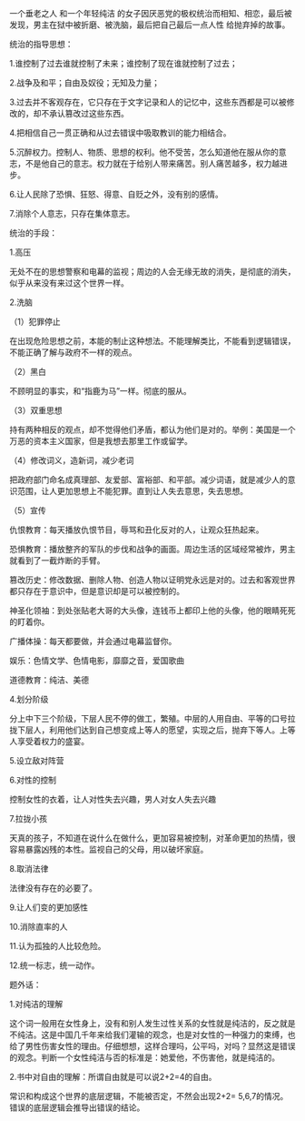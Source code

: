 一个垂老之人 和一个年轻纯洁 的女子因厌恶党的极权统治而相知、相恋，最后被发现，男主在狱中被折磨、被洗脑，最后把自己最后一点人性 给抛弃掉的故事。

统治的指导思想：

1.谁控制了过去谁就控制了未来；谁控制了现在谁就控制了过去；

2.战争及和平；自由及奴役；无知及力量；

3.过去并不客观存在，它只存在于文字记录和人的记忆中，这些东西都是可以被修改的，却不承认篡改过这些东西。

4.把相信自己一贯正确和从过去错误中吸取教训的能力相结合。

5.沉醉权力。控制人、物质、思想的权利。他不受苦，怎么知道他在服从你的意志，不是他自己的意志。权力就在于给别人带来痛苦。别人痛苦越多，权力越进步。

6.让人民除了恐惧、狂怒、得意、自贬之外，没有别的感情。

7.消除个人意志，只存在集体意志。

统治的手段：

1.高压

无处不在的思想警察和电幕的监视；周边的人会无缘无故的消失，是彻底的消失，似乎从来没有来过这个世界一样。

2.洗脑

（1）犯罪停止

在出现危险思想之前，本能的制止这种想法。不能理解类比，不能看到逻辑错误，不能正确了解与政府不一样的观点。

（2）黑白

不顾明显的事实，和“指鹿为马”一样。彻底的服从。

（3）双重思想

持有两种相反的观点，却不觉得他们矛盾，都认为他们是对的。举例：美国是一个万恶的资本主义国家，但是我想去那里工作或留学。

（4）修改词义，造新词，减少老词

把政府部门命名成真理部、友爱部、富裕部、和平部。减少词语，就是减少人的意识范围，让人更加思想上不能犯罪。直到让人失去意思，失去思想。

（5）宣传

仇恨教育：每天播放仇恨节目，辱骂和丑化反对的人，让观众狂热起来。

恐惧教育：播放整齐的军队的步伐和战争的画面。周边生活的区域经常被炸，男主就看到了一截炸断的手臂。

篡改历史：修改数据、删除人物、创造人物以证明党永远是对的。过去和客观世界都只存在于意识中，但是意识却是可以被控制的。

神圣化领袖：到处张贴老大哥的大头像，连钱币上都印上他的头像，他的眼睛死死的盯着你。

广播体操：每天都要做，并会通过电幕监督你。

娱乐：色情文学、色情电影，靡靡之音，爱国歌曲

道德教育：纯洁、美德

4.划分阶级

分上中下三个阶级，下层人民不停的做工，繁殖。中层的人用自由、平等的口号拉拢下层人，利用他们达到自己想变成上等人的愿望，实现之后，抛弃下等人。上等人享受着权力的盛宴。

5.设立敌对阵营

6.对性的控制

控制女性的衣着，让人对性失去兴趣，男人对女人失去兴趣

7.拉拢小孩

天真的孩子，不知道在说什么在做什么，更加容易被控制，对革命更加的热情，很容易暴露凶残的本性。监视自己的父母，用以破坏家庭。

8.取消法律

法律没有存在的必要了。

9.让人们变的更加感性

10.消除直率的人

11.认为孤独的人比较危险。

12.统一标志，统一动作。

题外话：

1.对纯洁的理解

这个词一般用在女性身上，没有和别人发生过性关系的女性就是纯洁的，反之就是不纯洁。这是中国几千年来给我们灌输的观念，也是对女性的一种强力的束缚，也给了男性伤害女性的理由。仔细想想，这样合理吗，公平吗，对吗？显然这是错误的观念。判断一个女性纯洁与否的标准是：她爱他，不伤害他，就是纯洁的。

2.书中对自由的理解：所谓自由就是可以说2+2=4的自由。

常识和构成这个世界的底层逻辑，不能被否定，不然会出现2+2=  5,6,7的情况。错误的底层逻辑会推导出错误的结论。